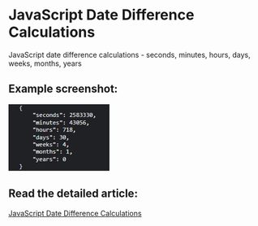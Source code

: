 # JavaScript Date Difference Calculations

JavaScript date difference calculations - seconds, minutes, hours, days, weeks, months, years

## Example screenshot:

![Dump](https://github.com/orangeable/javascript-date-calc/blob/master/example.jpg?raw=true)

## Read the detailed article:

[JavaScript Date Difference Calculations](https://orangeable.com/javascript/date-calc)
